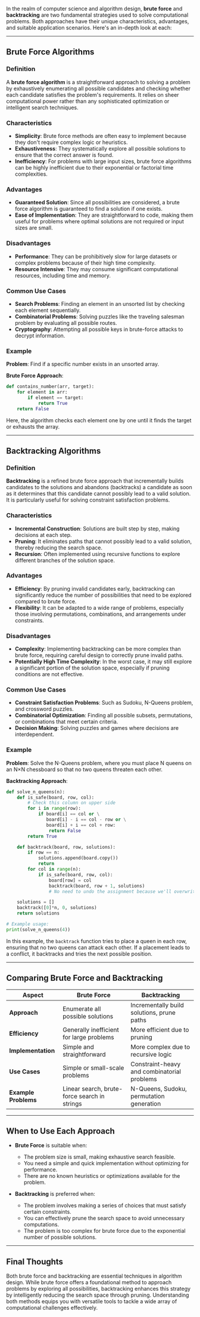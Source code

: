 In the realm of computer science and algorithm design, **brute force** and **backtracking** are two fundamental strategies used to solve computational problems. Both approaches have their unique characteristics, advantages, and suitable application scenarios. Here's an in-depth look at each:

---

## **Brute Force Algorithms**

### **Definition**
A **brute force algorithm** is a straightforward approach to solving a problem by exhaustively enumerating all possible candidates and checking whether each candidate satisfies the problem's requirements. It relies on sheer computational power rather than any sophisticated optimization or intelligent search techniques.

### **Characteristics**
- **Simplicity**: Brute force methods are often easy to implement because they don't require complex logic or heuristics.
- **Exhaustiveness**: They systematically explore all possible solutions to ensure that the correct answer is found.
- **Inefficiency**: For problems with large input sizes, brute force algorithms can be highly inefficient due to their exponential or factorial time complexities.

### **Advantages**
- **Guaranteed Solution**: Since all possibilities are considered, a brute force algorithm is guaranteed to find a solution if one exists.
- **Ease of Implementation**: They are straightforward to code, making them useful for problems where optimal solutions are not required or input sizes are small.

### **Disadvantages**
- **Performance**: They can be prohibitively slow for large datasets or complex problems because of their high time complexity.
- **Resource Intensive**: They may consume significant computational resources, including time and memory.

### **Common Use Cases**
- **Search Problems**: Finding an element in an unsorted list by checking each element sequentially.
- **Combinatorial Problems**: Solving puzzles like the traveling salesman problem by evaluating all possible routes.
- **Cryptography**: Attempting all possible keys in brute-force attacks to decrypt information.

### **Example**
**Problem**: Find if a specific number exists in an unsorted array.

**Brute Force Approach**:
```python
def contains_number(arr, target):
    for element in arr:
        if element == target:
            return True
    return False
```
Here, the algorithm checks each element one by one until it finds the target or exhausts the array.

---

## **Backtracking Algorithms**

### **Definition**
**Backtracking** is a refined brute force approach that incrementally builds candidates to the solutions and abandons (backtracks) a candidate as soon as it determines that this candidate cannot possibly lead to a valid solution. It is particularly useful for solving constraint satisfaction problems.

### **Characteristics**
- **Incremental Construction**: Solutions are built step by step, making decisions at each step.
- **Pruning**: It eliminates paths that cannot possibly lead to a valid solution, thereby reducing the search space.
- **Recursion**: Often implemented using recursive functions to explore different branches of the solution space.

### **Advantages**
- **Efficiency**: By pruning invalid candidates early, backtracking can significantly reduce the number of possibilities that need to be explored compared to brute force.
- **Flexibility**: It can be adapted to a wide range of problems, especially those involving permutations, combinations, and arrangements under constraints.

### **Disadvantages**
- **Complexity**: Implementing backtracking can be more complex than brute force, requiring careful design to correctly prune invalid paths.
- **Potentially High Time Complexity**: In the worst case, it may still explore a significant portion of the solution space, especially if pruning conditions are not effective.

### **Common Use Cases**
- **Constraint Satisfaction Problems**: Such as Sudoku, N-Queens problem, and crossword puzzles.
- **Combinatorial Optimization**: Finding all possible subsets, permutations, or combinations that meet certain criteria.
- **Decision Making**: Solving puzzles and games where decisions are interdependent.

### **Example**
**Problem**: Solve the N-Queens problem, where you must place N queens on an N×N chessboard so that no two queens threaten each other.

**Backtracking Approach**:
```python
def solve_n_queens(n):
    def is_safe(board, row, col):
        # Check this column on upper side
        for i in range(row):
            if board[i] == col or \
               board[i] - i == col - row or \
               board[i] + i == col + row:
                return False
        return True

    def backtrack(board, row, solutions):
        if row == n:
            solutions.append(board.copy())
            return
        for col in range(n):
            if is_safe(board, row, col):
                board[row] = col
                backtrack(board, row + 1, solutions)
                # No need to undo the assignment because we'll overwrite it in the next iteration

    solutions = []
    backtrack([0]*n, 0, solutions)
    return solutions

# Example usage:
print(solve_n_queens(4))
```
In this example, the `backtrack` function tries to place a queen in each row, ensuring that no two queens can attack each other. If a placement leads to a conflict, it backtracks and tries the next possible position.

---

## **Comparing Brute Force and Backtracking**

| Aspect               | Brute Force                                 | Backtracking                              |
|----------------------|---------------------------------------------|-------------------------------------------|
| **Approach**         | Enumerate all possible solutions            | Incrementally build solutions, prune paths |
| **Efficiency**       | Generally inefficient for large problems    | More efficient due to pruning             |
| **Implementation**   | Simple and straightforward                  | More complex due to recursive logic       |
| **Use Cases**        | Simple or small-scale problems              | Constraint-heavy and combinatorial problems |
| **Example Problems** | Linear search, brute-force search in strings | N-Queens, Sudoku, permutation generation  |

---

## **When to Use Each Approach**

- **Brute Force** is suitable when:
  - The problem size is small, making exhaustive search feasible.
  - You need a simple and quick implementation without optimizing for performance.
  - There are no known heuristics or optimizations available for the problem.

- **Backtracking** is preferred when:
  - The problem involves making a series of choices that must satisfy certain constraints.
  - You can effectively prune the search space to avoid unnecessary computations.
  - The problem is too complex for brute force due to the exponential number of possible solutions.

---

## **Final Thoughts**

Both brute force and backtracking are essential techniques in algorithm design. While brute force offers a foundational method to approach problems by exploring all possibilities, backtracking enhances this strategy by intelligently reducing the search space through pruning. Understanding both methods equips you with versatile tools to tackle a wide array of computational challenges effectively.